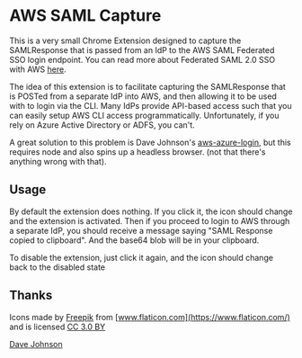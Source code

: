 # AWS SAML Capture

This is a very small Chrome Extension designed to capture the SAMLResponse that is passed from an IdP to the AWS SAML Federated SSO login endpoint. You can read more about Federated SAML 2.0 SSO with AWS [here](https://docs.aws.amazon.com/IAM/latest/UserGuide/id_roles_providers_saml.html).

The idea of this extension is to facilitate capturing the SAMLResponse that is POSTed from a separate IdP into AWS, and then allowing it to be used with <blah> to login via the CLI. Many IdPs provide API-based access such that you can easily setup AWS CLI access programmatically. Unfortunately, if you rely on Azure Active Directory or ADFS, you can't. 

A great solution to this problem is Dave Johnson's [aws-azure-login](https://github.com/dtjohnson/aws-azure-login), but this requires node and also spins up a headless browser. (not that there's anything wrong with that).

## Usage

By default the extension does nothing. If you click it, the icon should change and the extension is activated. Then if you proceed to login to AWS through a separate IdP, you should receive a message saying "SAML Response copied to clipboard". And the base64 blob will be in your clipboard.

To disable the extension, just click it again, and the icon should change back to the disabled state

## Thanks

Icons made by [Freepik](https://www.flaticon.com/authors/freepik) from [www.flaticon.com](https://www.flaticon.com/) and is licensed [CC 3.0 BY](http://creativecommons.org/licenses/by/3.0/)

[Dave Johnson](https://github.com/dtjohnson)
